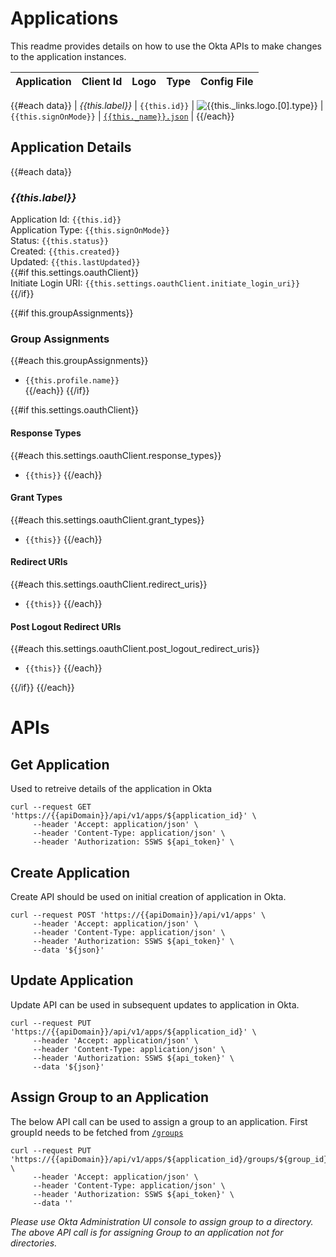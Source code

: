 # Applications
This readme provides details on how to use the Okta APIs to make changes to the application instances.

| Application      | Client Id     | Logo                                                              | Type                  |Config File                                   |
|:---              |:---           |:---                                                               |:---                   |:---                                          |
{{#each data}}
| _{{this.label}}_ | `{{this.id}}` | ![`{{this._links.logo.[0].type}}`]({{this._links.logo.[0].href}}) | `{{this.signOnMode}}` | [`{{this._name}}.json`]({{this._name}}.json) |
{{/each}}

## Application Details
{{#each data}}
### _{{this.label}}_  
Application Id: `{{this.id}}`  
Application Type: `{{this.signOnMode}}`  
Status: `{{this.status}}`  
Created: `{{this.created}}`  
Updated: `{{this.lastUpdated}}`  
{{#if this.settings.oauthClient}}  
Initiate Login URI: `{{this.settings.oauthClient.initiate_login_uri}}`  
{{/if}}

{{#if this.groupAssignments}}  
### Group Assignments
{{#each this.groupAssignments}}
- `{{this.profile.name}}`  
{{/each}}
{{/if}}

{{#if this.settings.oauthClient}}  
#### Response Types
{{#each this.settings.oauthClient.response_types}}
- `{{this}}`
{{/each}}

#### Grant Types
{{#each this.settings.oauthClient.grant_types}}
- `{{this}}`
{{/each}}

#### Redirect URIs
{{#each this.settings.oauthClient.redirect_uris}}
- `{{this}}`
{{/each}}

#### Post Logout Redirect URIs
{{#each this.settings.oauthClient.post_logout_redirect_uris}}
- `{{this}}`
{{/each}}

{{/if}}
{{/each}}

# APIs
## Get Application
Used to retreive details of the application in Okta

```
curl --request GET 'https://{{apiDomain}}/api/v1/apps/${application_id}' \
     --header 'Accept: application/json' \
     --header 'Content-Type: application/json' \
	 --header 'Authorization: SSWS ${api_token}' \
```

## Create Application
Create API should be used on initial creation of application in Okta.

```
curl --request POST 'https://{{apiDomain}}/api/v1/apps' \
     --header 'Accept: application/json' \
     --header 'Content-Type: application/json' \
	 --header 'Authorization: SSWS ${api_token}' \
	 --data '${json}'
```

## Update Application
Update API can be used in subsequent updates to application in Okta.

```
curl --request PUT 'https://{{apiDomain}}/api/v1/apps/${application_id}' \
     --header 'Accept: application/json' \
     --header 'Content-Type: application/json' \
	 --header 'Authorization: SSWS ${api_token}' \
 	 --data '${json}'
```

## Assign Group to an Application
The below API call can be used to assign a group to an application. First groupId needs to be fetched from [`/groups`](../groups)
```
curl --request PUT 'https://{{apiDomain}}/api/v1/apps/${application_id}/groups/${group_id}' \
     --header 'Accept: application/json' \
     --header 'Content-Type: application/json' \
     --header 'Authorization: SSWS ${api_token}' \
     --data ''
```
_Please use Okta Administration UI console to assign group to a directory. The above API call is for assigning Group to an application not for directories._
